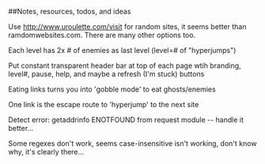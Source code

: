 ##Notes, resources, todos, and ideas


Use http://www.uroulette.com/visit for random sites, it seems better than ramdomwebsites.com.  There are many other options too.


Each level has 2x # of enemies as last level (level=# of "hyperjumps")

Put constant transparent header bar at top of each page wtih branding, level#, pause, help, and maybe a refresh (I'm stuck) buttons

Eating links turns you into 'gobble mode' to eat ghosts/enemies

One link is the escape route to 'hyperjump' to the next site

Detect error: getaddrinfo ENOTFOUND from request module -- handle it better...

Some regexes don't work, seems case-insensitive isn't working, don't know why, it's clearly there...